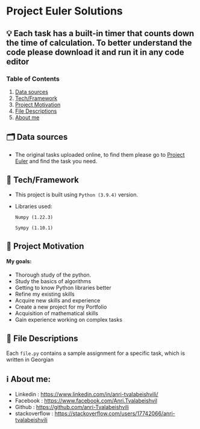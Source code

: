 # Project Euler Solutions

## 💡 Each task has a built-in timer that counts down the time of calculation. To better understand the code please download it and run it in any code editor


### Table of Contents

1. [Data sources](#Data_sources)
2. [Tech/Framework](#installation)
4. [Project Motivation](#motivation)
5. [File Descriptions](#files)
6. [About me](#me)


## 🗂️ Data sources <a name="Data_sources"></a>
- The original tasks uploaded online, to find them please go to [Project Euler](https://projecteuler.net/archives) and find the task you need.




## 🦾 Tech/Framework <a name="installation"></a>

- This project is built using `Python (3.9.4)` version.
- Libraries used:

    `Numpy (1.22.3)`
    
    `Sympy (1.10.1)`

    



## 🎯 Project Motivation<a name="motivation"></a>

#### My goals:

- Thorough study of the python.
- Study the basics of algorithms
- Getting to know Python libraries better
- Refine my existing skills
- Acquire new skills and experience
- Create a new project for my Portfolio
- Acquisition of mathematical skills
- Gain experience working on complex tasks



## 📄 File Descriptions <a name="files"></a>

Each `file.py` contains a sample assignment for a specific task, which is written in Georgian



 
## ℹ️ About me<a name="me"></a>:

 - Linkedin : https://www.linkedin.com/in/anri-tvalabeishvili/   
 - Facebook : https://www.facebook.com/Anri.Tvalabeishvil   
 - Github : https://github.com/anri-Tvalabeishvili    
 - stackoverflow : https://stackoverflow.com/users/17742066/anri-tvalabeishvili   
